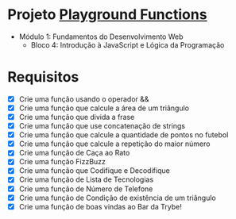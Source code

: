 # Projeto [Playground Functions](https://github.com/tryber/sd-012-project-playground-functions/pull/11)
  - Módulo 1: Fundamentos do Desenvolvimento Web
    - Bloco 4: Introdução à JavaScript e Lógica da Programação

# Requisitos
- [x] Crie uma função usando o operador &&
- [x] Crie uma função que calcule a área de um triângulo 
- [x] Crie uma função que divida a frase
- [x] Crie uma função que use concatenação de strings
- [x] Crie uma função que calcule a quantidade de pontos no futebol
- [x] Crie uma função que calcule a repetição do maior número
- [x] Crie uma função de Caça ao Rato
- [x] Crie uma função FizzBuzz
- [x] Crie uma função que Codifique e Decodifique
- [x] Crie uma função de Lista de Tecnologias
- [x] Crie uma função de Número de Telefone
- [x] Crie uma função de Condição de existência de um triângulo
- [x] Crie uma função de boas vindas ao Bar da Trybe!
